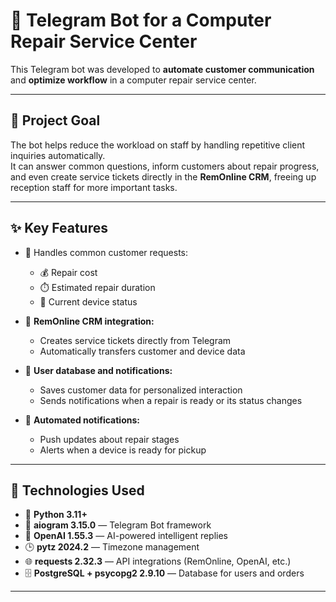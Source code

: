 # 🤖 Telegram Bot for a Computer Repair Service Center

This Telegram bot was developed to **automate customer communication** and **optimize workflow** in a computer repair service center.

---

## 🎯 Project Goal

The bot helps reduce the workload on staff by handling repetitive client inquiries automatically.  
It can answer common questions, inform customers about repair progress, and even create service tickets directly in the **RemOnline CRM**, freeing up reception staff for more important tasks.

---

## ✨ Key Features

- 💬 Handles common customer requests:
  - 💰 Repair cost  
  - ⏱️ Estimated repair duration  
  - 🔧 Current device status  

- 🧾 **RemOnline CRM integration:**
  - Creates service tickets directly from Telegram  
  - Automatically transfers customer and device data  

- 👥 **User database and notifications:**
  - Saves customer data for personalized interaction  
  - Sends notifications when a repair is ready or its status changes  

- 🔔 **Automated notifications:**
  - Push updates about repair stages  
  - Alerts when a device is ready for pickup  

---

## 🧠 Technologies Used

- 🐍 **Python 3.11+**
- 🤖 **aiogram 3.15.0** — Telegram Bot framework  
- 🧩 **OpenAI 1.55.3** — AI-powered intelligent replies  
- 🕒 **pytz 2024.2** — Timezone management  
- 🌐 **requests 2.32.3** — API integrations (RemOnline, OpenAI, etc.)  
- 🗄️ **PostgreSQL + psycopg2 2.9.10** — Database for users and orders  

---
